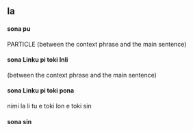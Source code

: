 ## la

#### sona pu

PARTICLE (between the context phrase and the main sentence)

#### sona Linku pi toki Inli

(between the context phrase and the main sentence)

#### sona Linku pi toki pona

nimi la li tu e toki lon e toki sin

#### sona sin

